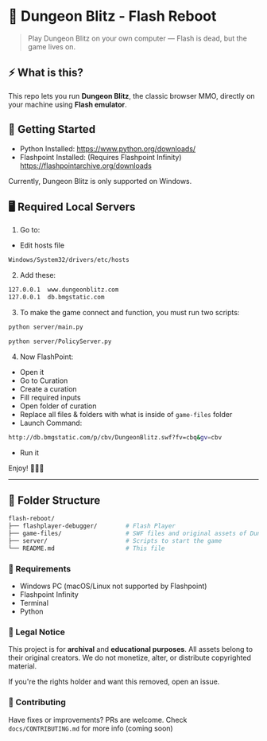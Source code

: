 # 🏰 Dungeon Blitz - Flash Reboot

> Play Dungeon Blitz on your own computer — Flash is dead, but the game lives on.

## ⚡ What is this?

This repo lets you run **Dungeon Blitz**, the classic browser MMO, directly on your machine using **Flash emulator**. 

## 📖 Getting Started

- Python Installed:
https://www.python.org/downloads/
- Flashpoint Installed: (Requires Flashpoint Infinity)
https://flashpointarchive.org/downloads

Currently, Dungeon Blitz is only supported on Windows.

## 🖥 Required Local Servers

1. Go to:
  - Edit hosts file
```bash
Windows/System32/drivers/etc/hosts
```
2. Add these:
```bash
127.0.0.1  www.dungeonblitz.com 
127.0.0.1  db.bmgstatic.com
```

3. To make the game connect and function, you must run two scripts:
```bash
python server/main.py

python server/PolicyServer.py
```

4. Now FlashPoint:
  - Open it
  - Go to Curation
  - Create a curation
  - Fill required inputs
  - Open folder of curation
  - Replace all files & folders with what is inside of `game-files` folder
  - Launch Command:
  ```bash
  http://db.bmgstatic.com/p/cbv/DungeonBlitz.swf?fv=cbq&gv=cbv
  ```
  - Run it

Enjoy! ✌🏻🥳

---

## 📁 Folder Structure

```bash
flash-reboot/
├── flashplayer-debugger/        # Flash Player
├── game-files/                  # SWF files and original assets of Dungeon Blitz (you need to use modified version of DungeonBlitz.swf)
├── server/                      # Scripts to start the game
└── README.md                    # This file
```

### 🧰 Requirements

- Windows PC (macOS/Linux not supported by Flashpoint)
- Flashpoint Infinity
- Terminal
- Python

### 📜 Legal Notice

This project is for **archival** and **educational purposes**. All assets belong to their original creators. We do not monetize, alter, or distribute copyrighted material.

If you're the rights holder and want this removed, open an issue.

### 🤝 Contributing

Have fixes or improvements? PRs are welcome. Check `docs/CONTRIBUTING.md` for more info (coming soon)
